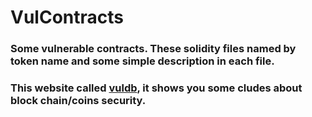 # VulContracts

### Some vulnerable contracts. These solidity files named by token name and some simple description in each file.

### This website called [vuldb](https://vuldb.com/?), it shows you some cludes about block chain/coins security.